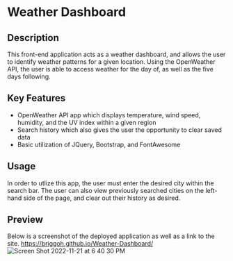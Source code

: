# Weather Dashboard

## Description 
This front-end application acts as a weather dashboard, and allows the user to identify weather patterns for a given location. Using the OpenWeather API, the user is able to access weather for the day of, as well as the five days following. 

## Key Features 

- OpenWeather API app which displays temperature, wind speed, humidity, and the UV index within a given region
- Search history which also gives the user the opportunity to clear saved data
- Basic utilization of JQuery, Bootstrap, and FontAwesome

## Usage 
In order to utlize this app, the user must enter the desired city within the search bar. The user can also view previously searched cities on the left-hand side of the page, and clear out their history as desired. 

## Preview 
Below is a screenshot of the deployed application as well as a link to the site. 
https://briggoh.github.io/Weather-Dashboard/
![Screen Shot 2022-11-21 at 6 40 30 PM](https://user-images.githubusercontent.com/109489824/203207884-c3fea3a0-7dad-486a-82f3-cb75a4e02f0b.png)
